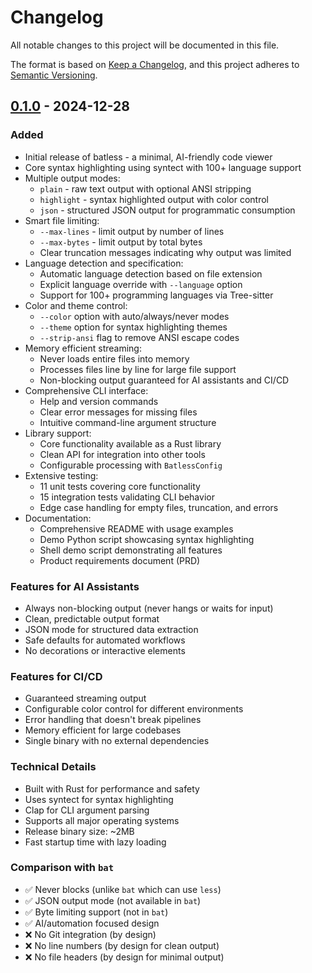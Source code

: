 # Changelog

All notable changes to this project will be documented in this file.

The format is based on [Keep a Changelog](https://keepachangelog.com/en/1.0.0/),
and this project adheres to [Semantic Versioning](https://semver.org/spec/v2.0.0.html).

## [0.1.0] - 2024-12-28

### Added
- Initial release of batless - a minimal, AI-friendly code viewer
- Core syntax highlighting using syntect with 100+ language support
- Multiple output modes:
  - `plain` - raw text output with optional ANSI stripping
  - `highlight` - syntax highlighted output with color control
  - `json` - structured JSON output for programmatic consumption
- Smart file limiting:
  - `--max-lines` - limit output by number of lines
  - `--max-bytes` - limit output by total bytes
  - Clear truncation messages indicating why output was limited
- Language detection and specification:
  - Automatic language detection based on file extension
  - Explicit language override with `--language` option
  - Support for 100+ programming languages via Tree-sitter
- Color and theme control:
  - `--color` option with auto/always/never modes
  - `--theme` option for syntax highlighting themes
  - `--strip-ansi` flag to remove ANSI escape codes
- Memory efficient streaming:
  - Never loads entire files into memory
  - Processes files line by line for large file support
  - Non-blocking output guaranteed for AI assistants and CI/CD
- Comprehensive CLI interface:
  - Help and version commands
  - Clear error messages for missing files
  - Intuitive command-line argument structure
- Library support:
  - Core functionality available as a Rust library
  - Clean API for integration into other tools
  - Configurable processing with `BatlessConfig`
- Extensive testing:
  - 11 unit tests covering core functionality
  - 15 integration tests validating CLI behavior
  - Edge case handling for empty files, truncation, and errors
- Documentation:
  - Comprehensive README with usage examples
  - Demo Python script showcasing syntax highlighting
  - Shell demo script demonstrating all features
  - Product requirements document (PRD)

### Features for AI Assistants
- Always non-blocking output (never hangs or waits for input)
- Clean, predictable output format
- JSON mode for structured data extraction
- Safe defaults for automated workflows
- No decorations or interactive elements

### Features for CI/CD
- Guaranteed streaming output
- Configurable color control for different environments
- Error handling that doesn't break pipelines
- Memory efficient for large codebases
- Single binary with no external dependencies

### Technical Details
- Built with Rust for performance and safety
- Uses syntect for syntax highlighting
- Clap for CLI argument parsing
- Supports all major operating systems
- Release binary size: ~2MB
- Fast startup time with lazy loading

### Comparison with `bat`
- ✅ Never blocks (unlike `bat` which can use `less`)
- ✅ JSON output mode (not available in `bat`)
- ✅ Byte limiting support (not in `bat`)
- ✅ AI/automation focused design
- ❌ No Git integration (by design)
- ❌ No line numbers (by design for clean output)
- ❌ No file headers (by design for minimal output)

[0.1.0]: https://github.com/your-username/batless/releases/tag/v0.1.0